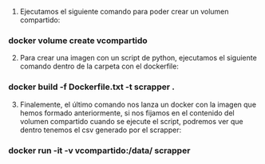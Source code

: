   1. Ejecutamos el siguiente comando para poder crear un volumen compartido:
   ### docker volume create vcompartido
  2. Para crear una imagen con un script de python, ejecutamos el siguiente comando dentro de la carpeta con el dockerfile: 
  ### docker build -f Dockerfile.txt -t scrapper .
  3. Finalemente, el último comando nos lanza un docker con la imagen que hemos formado anteriormente, si nos fijamos en el contenido del volumen compartido cuando se ejecute el script, podremos ver que dentro tenemos el csv generado por el scrapper:  
   ### docker run -it -v vcompartido:/data/ scrapper
